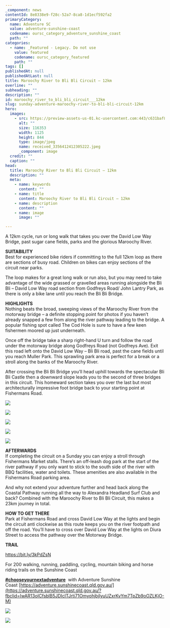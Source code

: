 ```yaml
---
_component: news
contentId: 8e8338e9-f28c-52a7-8ca8-1d1ecf592fa2
primaryCategory:
  name: Adventure SC
  value: adventure-sunshine-coast
  codename: oursc_category_adventure_sunshine_coast
  path: ""
categories:
  - name: _Featured - Legacy. Do not use
    value: featured
    codename: oursc_category_featured
    path: ""
tags: []
publishedAt: null
publishedAtLast: null
title: Maroochy River to Bli Bli Circuit – 12km
overline: ""
subheading: ""
description: ""
id: maroochy_river_to_bli_bli_circuit___12km
slug: sunday-adventure-maroochy-river-to-bli-bli-circuit-12km
hero:
  images:
    - src: https://preview-assets-us-01.kc-usercontent.com:443/c631baf8-1b46-001f-580c-d0001b68b4a8/c1687a8b-bfa4-4a91-b4b3-5326190ac11c/received_3356412412305222.jpeg
      alt: ""
      size: 116353
      width: 1125
      height: 844
      type: image/jpeg
      name: received_3356412412305222.jpeg
      _component: image
  credit: ""
  caption: ""
head:
  title: Maroochy River to Bli Bli Circuit – 12km
  description: ""
  meta:
    - name: keywords
      content: ""
    - name: title
      content: Maroochy River to Bli Bli Circuit – 12km
    - name: description
      content: ""
    - name: image
      image: ""

---
```

A 12km cycle, run or long walk that takes you over the David Low Way Bridge, past sugar cane fields, parks and the glorious Maroochy River.

**SUITABILITY**\
Best for experienced bike riders if committing to the full 12km loop as there are sections of busy road. Children on bikes can enjoy sections of the circuit near parks.

The loop makes for a great long walk or run also, but you may need to take advantage of the wide grassed or gravelled areas running alongside the Bli Bli – David Low Way road section from Godfreys Road/ John Lantry Park, as there is only a bike lane until you reach the Bli Bli Bridge.  

**HIGHLIGHTS**\
Nothing beats the broad, sweeping views of the Maroochy River from the motorway bridge – a definite stopping point for photos if you haven’t already snapped a few from along the river pathway leading to the bridge. A popular fishing spot called The Cod Hole is sure to have a few keen fishermen moored up just underneath.

Once off the bridge take a sharp right-hand U turn and follow the road under the motorway bridge along Godfreys Road (not Godfreys Ave). Exit this road left onto the David Low Way – Bli Bli road, past the cane fields until you reach Muller Park. This sprawling park area is perfect for a break or a stroll along the banks of the Maroochy River.

After crossing the Bli Bli Bridge you’ll head uphill towards the spectacular Bli Bli Castle then a downward slope leads you to the second of three bridges in this circuit. This homeward section takes you over the last but most architecturally impressive foot bridge back to your starting point at Fishermans Road.

![](https://preview-assets-us-01.kc-usercontent.com:443/c631baf8-1b46-001f-580c-d0001b68b4a8/d0b30a2f-5398-494e-8a30-ee46c6111af2/received_4787528734465263-774x1024.jpeg)

![](https://preview-assets-us-01.kc-usercontent.com:443/c631baf8-1b46-001f-580c-d0001b68b4a8/7e4aaace-5106-4fc9-9cc3-5bb9e4c2e91d/received_935641240313377-1024x768.jpeg)

![](https://preview-assets-us-01.kc-usercontent.com:443/c631baf8-1b46-001f-580c-d0001b68b4a8/d18b49e9-af9a-4f0c-be79-eddb0da27656/64159_Bli-Bli-bridge-and-pathway_edited-768x1024.jpg)

![](https://preview-assets-us-01.kc-usercontent.com:443/c631baf8-1b46-001f-580c-d0001b68b4a8/f533ff92-b3ae-4ff7-852e-29833ba7bf1c/received_142138851164300-1024x768.jpeg)

![](https://preview-assets-us-01.kc-usercontent.com:443/c631baf8-1b46-001f-580c-d0001b68b4a8/f522e99a-704b-4642-a73a-e93bc75deed3/Capture.jpg)

**AFTERWARDS**\
If completing the circuit on a Sunday you can enjoy a stroll through Fishermans Market stalls. There’s an off-leash dog park at the start of the river pathway if you only want to stick to the south side of the river with BBQ facilities, water and toilets. These amenities are also available in the Fishermans Road parking area.

And why not extend your adventure further and head back along the Coastal Pathway running all the way to Alexandra Headland Surf Club and back? Combined with the Maroochy River to Bli Bli Circuit, this makes a 23km journey in total.

**HOW TO GET THERE**\
Park at Fishermans Road and cross David Low Way at the lights and begin the circuit anti clockwise as this route keeps you on the river footpath and off the road. You’ll have to cross over David Low Way at the lights on Diura Street to access the pathway over the Motorway Bridge.

**TRAIL**

<https://bit.ly/3kPdZsN>


For 200 walking, running, paddling, cycling, mountain biking and horse riding trails on the Sunshine Coast 

[**#chooseyournextadventure**](https://www.facebook.com/hashtag/chooseyournextadventure?__eep__=6&__tn__=*NK*F)
 with Adventure Sunshine Coast [https://adventure.sunshinecoast.qld.gov.au/](https://adventure.sunshinecoast.qld.gov.au/?fbclid=IwAR13oICfsblB5JDIcITJrti71OmyohjbjlyuUZxrKvYm7TpZb9oOZLKjO-M)


![](https://preview-assets-us-01.kc-usercontent.com:443/c631baf8-1b46-001f-580c-d0001b68b4a8/e8452359-bc4a-4671-b66a-db216ade9cf6/received_170897301612510-1024x768.jpeg)

![](https://preview-assets-us-01.kc-usercontent.com:443/c631baf8-1b46-001f-580c-d0001b68b4a8/908ee812-c818-437e-a10f-4bf8ee2d6393/received_828315988041644-1024x768.jpeg)
